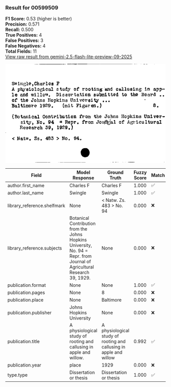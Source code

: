 ### Result for 00599509
**F1 Score:** 0.53 (higher is better)<br>**Precision:** 0.571<br>**Recall:** 0.500<br>**True Positives:** 4<br>**False Positives:** 3<br>**False Negatives:** 4<br>**Total Fields:** 11<br>[View raw result from gemini-2.5-flash-lite-preview-09-2025](https://github.com/RISE-UNIBAS/humanities_data_benchmark/blob/main/results/2025-10-01/T0216/request_T0216_00599509.json)

<img src="https://github.com/RISE-UNIBAS/humanities_data_benchmark/blob/main/benchmarks/zettelkatalog/images/00599509.jpg?raw=true" alt="00599509" width="600px">

| Field | Model Response | Ground Truth | Fuzzy Score | Match |
|-------|----------------|--------------|-------------|-------|
| author.first_name | Charles F | Charles F | 1.000 | ✅ |
| author.last_name | Swingle | Swingle | 1.000 | ✅ |
| library_reference.shelfmark | None | < Natw. Zs. 483 > No. 94 | 0.000 | ❌ |
| library_reference.subjects | Botanical Contribution from the Johns Hopkins University, No. 94 = Repr. from Journal of Agricultural Research 39, 1929. | None | 0.000 | ❌ |
| publication.format | None | None | 1.000 | ✅ |
| publication.pages | None | 8 | 0.000 | ❌ |
| publication.place | None | Baltimore | 0.000 | ❌ |
| publication.publisher | Johns Hopkins University | None | 0.000 | ❌ |
| publication.title | A physiological study of rooting and callusing in apple and willow. | A physiological study of rooting and callusing in apple and willow | 0.992 | ✅ |
| publication.year | place | 1929 | 0.000 | ❌ |
| type.type | Dissertation or thesis | Dissertation or thesis | 1.000 | ✅ |
